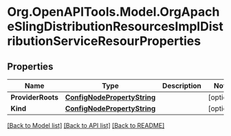 # Org.OpenAPITools.Model.OrgApacheSlingDistributionResourcesImplDistributionServiceResourProperties
## Properties

Name | Type | Description | Notes
------------ | ------------- | ------------- | -------------
**ProviderRoots** | [**ConfigNodePropertyString**](ConfigNodePropertyString.md) |  | [optional] 
**Kind** | [**ConfigNodePropertyString**](ConfigNodePropertyString.md) |  | [optional] 

[[Back to Model list]](../README.md#documentation-for-models) [[Back to API list]](../README.md#documentation-for-api-endpoints) [[Back to README]](../README.md)

